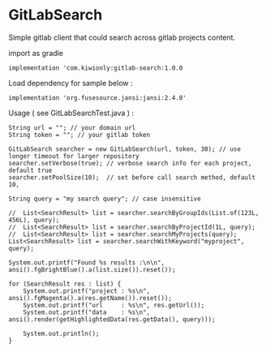 # GitLabSearch
Simple gitlab client that could search across gitlab projects content.

import as gradle 

```
implementation 'com.kiwionly:gitlab-search:1.0.0
```

Load dependency for sample below :

```
implementation 'org.fusesource.jansi:jansi:2.4.0'
```

Usage ( see GitLabSearchTest.java ) :

```
String url = ""; // your domain url
String token = ""; // your gitlab token

GitLabSearch searcher = new GitLabSearch(url, token, 30); // use longer timeout for larger repository
searcher.setVerbose(true); // verbose search info for each project, default true
searcher.setPoolSize(10);  // set before call search method, default 10,

String query = "my search query"; // case insensitive

//	List<SearchResult> list = searcher.searchByGroupIds(List.of(123L, 456L), query);
//	List<SearchResult> list = searcher.searchByProjectId(1L, query);
//	List<SearchResult> list = searcher.searchMyProjects(query);
List<SearchResult> list = searcher.searchWithKeyword("myproject", query);

System.out.printf("Found %s results :\n\n", ansi().fgBrightBlue().a(list.size()).reset());

for (SearchResult res : list) {
	System.out.printf("project : %s\n", ansi().fgMagenta().a(res.getName()).reset());
	System.out.printf("url     : %s\n", res.getUrl());
	System.out.printf("data    : %s\n", ansi().render(getHighlightedData(res.getData(), query)));

	System.out.println();
}
```
